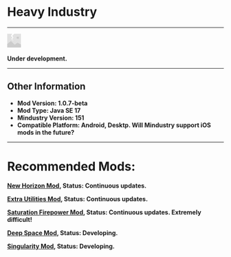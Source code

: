 # Heavy Industry

---

![Logo](assets/sprites-override/effects/error.png)

**Under development.**

---

## Other Information

+ **Mod Version: 1.0.7-beta**
+ **Mod Type: Java SE 17**
+ **Mindustry Version: 151**
+ **Compatible Platform: Android, Desktp. Will Mindustry support iOS mods in the future?**

---

# Recommended Mods:

**[New Horizon Mod](https://github.com/Yuria-Shikibe/NewHorizonMod), Status: Continuous updates.**

**[Extra Utilities Mod](https://github.com/guiYMOUR/mindustry-Extra-Utilities-mod), Status: Continuous updates.**

**[Saturation Firepower Mod](https://github.com/RA2EXE/Saturation-Firepower), Status: Continuous updates. Extremely difficult!**

**[Deep Space Mod](https://github.com/Icexuegao/DeepSpace), Status: Developing.**

**[Singularity Mod](https://github.com/EB-wilson/Singularity), Status: Developing.**
